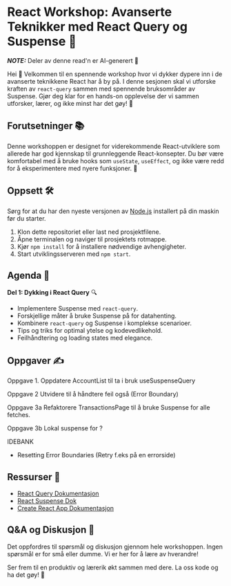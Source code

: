 # React Workshop: Avanserte Teknikker med React Query og Suspense 🚀

**_NOTE:_**  Deler av denne read'n er AI-generert 🤖

Hei 👋 Velkommen til en spennende workshop hvor vi dykker dypere inn i de avanserte teknikkene React har å by på. I denne sesjonen skal vi utforske kraften av `react-query` sammen med spennende bruksområder av Suspense. Gjør deg klar for en hands-on opplevelse der vi sammen utforsker, lærer, og ikke minst har det gøy! 🎉

## Forutsetninger 📚

Denne workshoppen er designet for viderekommende React-utviklere som allerede har god kjennskap til grunnleggende React-konsepter. Du bør være komfortabel med å bruke hooks som `useState`, `useEffect`, og ikke være redd for å eksperimentere med nyere funksjoner. 💪

## Oppsett 🛠️

Sørg for at du har den nyeste versjonen av [Node.js](https://nodejs.org/) installert på din maskin før du starter.

1. Klon dette repositoriet eller last ned prosjektfilene.
2. Åpne terminalen og naviger til prosjektets rotmappe.
3. Kjør `npm install` for å installere nødvendige avhengigheter.
4. Start utviklingsserveren med `npm start`.

## Agenda 📅

**Del 1: Dykking i React Query** 🔍
- Implementere Suspense med `react-query`.
- Forskjellige måter å bruke Suspense på for datahenting.
- Kombinere `react-query` og Suspense i komplekse scenarioer.
- Tips og triks for optimal ytelse og kodevedlikehold.
- Feilhåndtering og loading states med elegance.

## Oppgaver ✍️

Oppgave 1.
Oppdatere AccountList til ta i bruk useSuspenseQuery

Oppgave 2 
Utvidere til å håndtere feil også (Error Boundary)

Oppgave 3a
Refaktorere TransactionsPage til å bruke Suspense for alle fetches.

Oppgave 3b
Lokal suspense for <Driftsmeldinger/> ? 


IDEBANK
* Resetting Error Boundaries (Retry f.eks på en errorside)



## Ressurser 📖

- [React Query Dokumentasjon](https://react-query.tanstack.com/)
- [React Suspense Dok](https://reactjs.org/docs/concurrent-mode-suspense.html)
- [Create React App Dokumentasjon](https://create-react-app.dev/)

## Q&A og Diskusjon 💬

Det oppfordres til spørsmål og diskusjon gjennom hele workshoppen. Ingen spørsmål er for små eller dumme. Vi er her for å lære av hverandre!

Ser frem til en produktiv og lærerik økt sammen med dere. La oss kode og ha det gøy! 🎈
